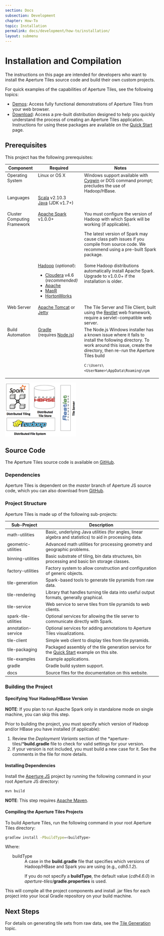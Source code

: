 ```yaml
---
section: Docs
subsection: Development
chapter: How-To
topic: Installation
permalink: docs/development/how-to/installation/
layout: submenu
---
```


Installation and Compilation
============================

The instructions on this page are intended for developers who want to install the Aperture Tiles source code and build their own custom projects.

For quick examples of the capabilities of Aperture Tiles, see the following topics:

- [Demos](../../../../demos/): Access fully functional demonstrations of Aperture Tiles from your web browser.
- [Download](../../../../download): Access a pre-built distribution designed to help you quickly understand the process of creating an Aperture Tiles application. Instructions for using these packages are available on the [Quick Start](../quickstart) page. 

## <a name="prerequisites"></a> Prerequisites ##

This project has the following prerequisites:

<div class="props">
	<nav>
		<table class="summaryTable" width="100%">
			<thead >
				<th scope="col" width="20%">Component</th>
				<th scope="col" width="30%">Required</th>
				<th scope="col" width="50%">Notes</th>
			</thead>
			<tr>
				<td style="vertical-align: text-top" class="attributes">Operating System</td>
				<td style="vertical-align: text-top" class="nameDescription">
					<div class="description">
						Linux or OS X
					</div>
				</td>
				<td style="vertical-align: text-top" class="nameDescription">
					<div class="description">Windows support available with <a href="https://cygwin.com/">Cygwin</a> or DOS command prompt; precludes the use of Hadoop/HBase.</div>
				</td>
			</tr>
			<tr>
				<td style="vertical-align: text-top" class="attributes">Languages</td>
				<td style="vertical-align: text-top" class="nameDescription">
					<div class="description">
						<a href="http://www.scala-lang.org/">Scala</a> v2.10.3
						<br><a href="http://www.java.com/">Java</a> (JDK v1.7+)
					</div>
				</td>
				<td style="vertical-align: text-top" class="nameDescription">
					<div class="description"></div>
				</td>
			</tr>
			<tr>
				<td style="vertical-align: text-top" class="attributes" rowspan="2">Cluster Computing Framework</td>
				<td style="vertical-align: text-top" class="nameDescription">
					<div class="description">
						<a href="http://spark.incubator.apache.org//">Apache Spark</a><br>v1.0.0+
					</div>
				</td>
				<td style="vertical-align: text-top" class="nameDescription">
					<div class="description">
						<p>You must configure the version of Hadoop with which Spark will be working (if applicable).</p>
							<p>The latest version of Spark may cause class path issues if you compile from source code. We recommend using a pre-built Spark package.</p>
					</div>
				</td>
			</tr>
			<tr>
				<td style="vertical-align: text-top" class="nameDescription">
					<div class="description">
						<a href="http://hadoop.apache.org/">Hadoop</a> (<em>optional</em>):
						<ul>
							<li><a href="http://www.cloudera.com/content/cloudera/en/products-and-services/cdh.html">Cloudera</a> v4.6 (<em>recommended)</em></li>
							<li><a href="http://hadoop.apache.org/docs/r1.2.1/index.html">Apache</a></li>
							<li><a href="http://www.mapr.com/products/apache-hadoop">MapR</a></li>
							<li><a href="http://hortonworks.com/">HortonWorks</a></li>
						</ul>
					</div>
				</td>
				<td style="vertical-align: text-top" class="nameDescription">
					<div class="description">
						Some Hadoop distributions automatically install Apache Spark. Upgrade to v1.0.0+ if the installation is older.
					</div>
				</td>
			</tr>
			<tr>
				<td style="vertical-align: text-top" class="attributes">Web Server</td>
				<td style="vertical-align: text-top" class="nameDescription">
					<div class="description">
						<a href="http://tomcat.apache.org/">Apache Tomcat</a> or <a href="http://www.eclipse.org/jetty/">Jetty</a>
					</div>
				</td>
				<td style="vertical-align: text-top" class="nameDescription">
					<div class="description">The Tile Server and Tile Client, built using the <a href="http://restlet.org/">Restlet</a> web framework, require a servlet-compatible web server.</div>
				</td>
			</tr>
			<tr>
				<td style="vertical-align: text-top" class="attributes">Build Automation</td>
				<td style="vertical-align: text-top" class="nameDescription">
					<div class="description">
						<a href="http://www.eclipse.org/jetty/">Gradle</a><br>(requires <a href="http://nodejs.org/">Node.js</a>)
					</div>
				</td>
				<td style="vertical-align: text-top" class="nameDescription">
					<div class="description">The Node.js Windows installer has a known issue where it fails to install the following directory. To work around this issue, create the directory, then re-run the Aperture Tiles build
					<p><code>C:\Users\&lt;UserName&gt;\AppData\Roaming\npm</code></div>
				</td>
			</tr>
		</table>
	</nav>
</div>

<img src="../../../../img/architecture.png" class="screenshot" alt="Aperture Tiles Architecture Diagram"/>

## <a name="source-code"></a> Source Code ##

The Aperture Tiles source code is available on [GitHub](https://github.com/unchartedsoftware/aperture-tiles/tree/master).

### Dependencies ###

Aperture Tiles is dependent on the *master* branch of Aperture JS source code, which you can also download from [GitHub](https://github.com/unchartedsoftware/aperturejs/tree/master).

### <a name="project-structure"></a> Project Structure ###

Aperture Tiles is made up of the following sub-projects:

<div class="props">
	<nav>
		<table class="summaryTable" width="100%">
			<thead>
				<th scope="col" width="25%">Sub-Project</th>
				<th scope="col" width="75%">Description</th>
			</thead>
			<tr>
				<td class="attributes">math-utilities</td>
				<td class="attributes">Basic, underlying Java utilities (for angles, linear algebra and statistics) to aid in processing data.</td>
			</tr>
			<tr>
				<td class="attributes">geometric-utilities</td>
				<td class="attributes">Advanced math utilities for processing geometry and geographic problems.</td>
			</tr>
			<tr>
				<td class="attributes">binning-utilities</td>
				<td class="attributes">Basic substrate of tiling, bin data structures, bin processing and basic bin storage classes.</td>
			</tr>
			<tr>
				<td class="attributes">factory-utilities</td>
				<td class="attributes">Factory system to allow construction and configuration of generic objects.</td>
			</tr>
			<tr>
				<td class="attributes">tile-generation</td>
				<td class="attributes">Spark-based tools to generate tile pyramids from raw data.</td>
			</tr>
			<tr>
				<td class="attributes">tile-rendering</td>
				<td class="attributes">Library that handles turning tile data into useful output formats, generally graphical.</td>
			</tr>
			<tr>
				<td class="attributes">tile-service</td>
				<td class="attributes">Web service to serve tiles from tile pyramids to web clients.</td>
			</tr>
			<tr>
				<td class="attributes">spark-tile-utilities</td>
				<td class="attributes">Optional services for allowing the tile server to communicate directly with Spark.</td>
			</tr>
			<tr>
				<td class="attributes">annotation-service</td>
				<td class="attributes">Optional services for adding annotations to Aperture Tiles visualizations.</td>
			</tr>
			<tr>
				<td class="attributes">tile-client</td>
				<td class="attributes">Simple web client to display tiles from tile pyramids.</td>
			</tr>
			<tr>
				<td class="attributes">tile-packaging</td>
				<td class="attributes">Packaged assembly of the tile generation service for the <a href="../quickstart/">Quick Start</a> example on this site.</td>
			</tr>
			<tr>
				<td class="attributes">tile-examples</td>
				<td class="attributes">Example applications.</td>
			</tr>
			<tr>
				<td class="attributes">gradle</td>
				<td class="attributes">Gradle build system support.</td>
			</tr>
			<tr>
				<td class="attributes">docs</td>
				<td class="attributes">Source files for the documentation on this website.</td>
			</tr>
		</table>
	</nav>
</div>

### <a name="building-project"></a> Building the Project ###

#### <a name="hbase-version"></a> Specifying Your Hadoop/HBase Version ####

**NOTE**: If you plan to run Apache Spark only in standalone mode on single machine, you can skip this step.

Prior to building the project, you must specify which version of Hadoop and/or HBase you have installed (if applicable): 

1. Review the *Deployment Variants* section of the *aperture-tiles/***build.gradle** file to check for valid settings for your version.
2. If your version is not included, you must build a new case for it. See the comments in the file for more details.

#### Installing Dependencies ####

Install the [Aperture JS](https://github.com/unchartedsoftware/aperturejs/tree/master) project by running the following command in your root Aperture JS directory:
	
```bash
mvn build
```

**NOTE**: This step requires [Apache Maven](http://maven.apache.org/).

#### <a name="compiling"></a> Compiling the Aperture Tiles Projects ####

To build Aperture Tiles, run the following command in your root Aperture Tiles directory:

```bash
gradlew install -PbuildType=<buildType>
``` 

Where:

<div class="details props">
	<div class="innerProps">
		<ul class="methodDetail" id="MethodDetail">
			<dl class="detailList params">
				<dt>buildType</dt>
				<dd>A case in the <strong>build.gradle</strong> file that specifies which versions of Hadoop/HBase and Spark you are using (e.g., <em>cdh5.1.2</em>).<p class="list-paragraph">If you do not specify a <strong>buildType</strong>, the default value (<em>cdh4.6.0</em>) in <em>aperture-tiles/</em><strong>gradle.properties</strong> is used.</p></dd>
			</dl>
		</ul>
	</div>
</div>

This will compile all the project components and install .jar files for each project into your local Gradle repository on your build machine.

## <a name="next-steps"></a> Next Steps ##

For details on generating tile sets from raw data, see the [Tile Generation](../generation) topic.